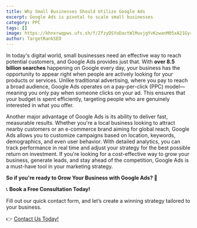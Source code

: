 ```yaml
---
title: Why Small Businesses Should Utilize Google Ads
excerpt: Google Ads is pivotal to scale small businesses
category: PPC
tags: []
image: https://khnxrwqpws.ufs.sh/f/ZfzyDSYoDactWlMuvjgYvKzwanM05xA21GyrHXZu68FTeVUs
author: TargetRankSEO
---
```

In today's digital world, small businesses need an effective way to reach potential customers, and Google Ads provides just that. With **over 8.5 billion searches** happening on Google every day, your business has the opportunity to appear right when people are actively looking for your products or services. Unlike traditional advertising, where you pay to reach a broad audience, Google Ads operates on a pay-per-click (PPC) model—meaning you only pay when someone clicks on your ad. This ensures that your budget is spent efficiently, targeting people who are genuinely interested in what you offer.

Another major advantage of Google Ads is its ability to deliver fast, measurable results. Whether you're a local business looking to attract nearby customers or an e-commerce brand aiming for global reach, Google Ads allows you to customize campaigns based on location, keywords, demographics, and even user behavior. With detailed analytics, you can track performance in real time and adjust your strategy for the best possible return on investment. If you're looking for a cost-effective way to grow your business, generate leads, and stay ahead of the competition, Google Ads is a must-have tool in your marketing strategy.





**So if you're ready to Grow Your Business with Google Ads? 🚀**

📞 **Book a Free Consultation Today!** 

Fill out our quick contact form, and let’s create a winning strategy tailored to your business.




👉 [Contact Us Today!](https://www.targetrankseo.com/services/ppc)
